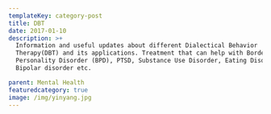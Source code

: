 ```yaml
---
templateKey: category-post
title: DBT
date: 2017-01-10
description: >+
  Information and useful updates about different Dialectical Behavior
  Therapy(DBT) and its applications. Treatment that can help with Borderline
  Personality Disorder (BPD), PTSD, Substance Use Disorder, Eating Disorders,
  Bipolar disorder etc.

parent: Mental Health
featuredcategory: true
image: /img/yinyang.jpg
---
```

